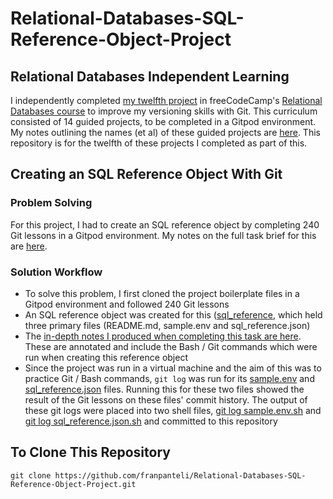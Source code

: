 # Relational-Databases-SQL-Reference-Object-Project
## Relational Databases Independent Learning
I independently completed [my twelfth project](https://www.freecodecamp.org/learn/relational-database/learn-git-by-building-an-sql-reference-object/build-an-sql-reference-object) in freeCodeCamp's [Relational Databases course](https://www.freecodecamp.org/learn/relational-database/) to improve my versioning skills with Git. This curriculum consisted of 14 guided projects, to be completed in a Gitpod environment. My notes outlining the names (et al) of these guided projects are [here](https://github.com/franpanteli/12--Relational-Databases-SQL-Reference-Object-Project/blob/main/0%20relational-databases-course-overview.txt). This repository is for the twelfth of these projects I completed as part of this.

## Creating an SQL Reference Object With Git 
### Problem Solving
For this project, I had to create an SQL reference object by completing 240 Git lessons in a Gitpod environment. My notes on the full task brief for this are [here](https://github.com/franpanteli/12--Relational-Databases-SQL-Reference-Object-Project/blob/main/1%20project-task-notes.txt). 

### Solution Workflow 
- To solve this problem, I first cloned the project boilerplate files in a Gitpod environment and followed 240 Git lessons
- An SQL reference object was created for this ([sql_reference]((https://github.com/franpanteli/Relational-Databases-SQL-Reference-Object-Project/tree/main/sql_reference)), which held three primary files (README.md, sample.env and sql_reference.json) 
-  The [in-depth notes I produced when completing this task are here](https://github.com/franpanteli/12--Relational-Databases-SQL-Reference-Object-Project/blob/main/2%20relational-databases-sql-reference-object-project-course-notes.txt). These are annotated and include the Bash / Git commands which were run when creating this reference object 
- Since the project was run in a virtual machine and the aim of this was to practice Git / Bash commands, `git log` was run for its [sample.env](https://github.com/franpanteli/Relational-Databases-SQL-Reference-Object-Project/blob/main/sql_reference/sample.env) and [sql_reference.json](https://github.com/franpanteli/Relational-Databases-SQL-Reference-Object-Project/blob/main/sql_reference/sql_reference.json) files. Running this for these two files showed the result of the Git lessons on these files' commit history. The output of these git logs were placed into two shell files, [git log sample.env.sh](https://github.com/franpanteli/Relational-Databases-SQL-Reference-Object-Project/blob/main/git_logs/git%20log%20sample.env.sh) and [git log sql_reference.json.sh](https://github.com/franpanteli/Relational-Databases-SQL-Reference-Object-Project/blob/main/git_logs/git%20log%20sql_reference.json.sh) and committed to this repository  

## To Clone This Repository
```
git clone https://github.com/franpanteli/Relational-Databases-SQL-Reference-Object-Project.git
```
